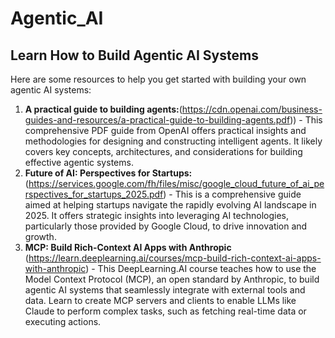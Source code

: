 # Agentic_AI

## Learn How to Build Agentic AI Systems

Here are some resources to help you get started with building your own agentic AI systems:

1.  **A practical guide to building agents:**(https://cdn.openai.com/business-guides-and-resources/a-practical-guide-to-building-agents.pdf)) - This comprehensive PDF guide from OpenAI offers practical insights and methodologies for designing and constructing intelligent agents. It likely covers key concepts, architectures, and considerations for building effective agentic systems.
2. **Future of AI: Perspectives for Startups:**(https://services.google.com/fh/files/misc/google_cloud_future_of_ai_perspectives_for_startups_2025.pdf) - This is a comprehensive guide aimed at helping startups navigate the rapidly evolving AI landscape in 2025. It offers strategic insights into leveraging AI technologies, particularly those provided by Google Cloud, to drive innovation and growth.
3. **MCP: Build Rich-Context AI Apps with Anthropic** (https://learn.deeplearning.ai/courses/mcp-build-rich-context-ai-apps-with-anthropic) - This DeepLearning.AI course teaches how to use the Model Context Protocol (MCP), an open standard by Anthropic, to build agentic AI systems that seamlessly integrate with external tools and data. Learn to create MCP servers and clients to enable LLMs like Claude to perform complex tasks, such as fetching real-time data or executing actions.
